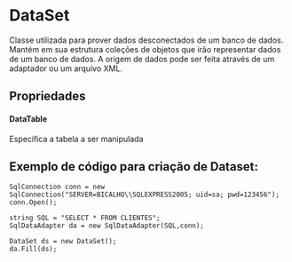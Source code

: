 # DataSet
Classe utilizada para prover dados desconectados de um banco de dados. Mantém em sua estrutura coleções de objetos que irão representar dados de um banco de dados. A origem de dados pode ser feita através de um adaptador ou um arquivo XML.

## Propriedades

#### DataTable	
Especifica a tabela a ser manipulada
 	 
 

## Exemplo de código para criação de Dataset:
```
SqlConnection conn = new SqlConnection("SERVER=BICALHO\\SQLEXPRESS2005; uid=sa; pwd=123456");
conn.Open();

string SQL = "SELECT * FROM CLIENTES";
SqlDataAdapter da = new SqlDataAdapter(SQL,conn);

DataSet ds = new DataSet();
da.Fill(ds);
```
 

 
